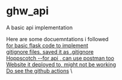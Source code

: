 # ghw_api
A basic api implementation

Here are some docuemntations i followed \
[for basic flask code to implement ](https://flask.palletsprojects.com/en/2.2.x/quickstart/)  \
[gitignore files.  saved it as .gitignore](https://github.com/github/gitignore/blob/main/Python.gitignore) \
[Hoppscotch --for api , can use postman too](https://hoppscotch.io/) \
[Website it deployed to, might not be working](https://santoshkd.azurewebsites.net/) \
[Do see the github actions](https://github.com/yeskaydee/ghw_api/actions) \
